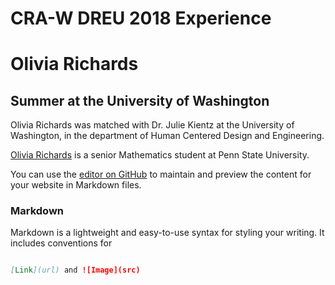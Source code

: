 # CRA-W DREU 2018 Experience
# Olivia Richards 
## **Summer at the University of Washington**

Olivia Richards was matched with Dr. Julie Kientz at the University of Washington, in the department of Human Centered Design and Engineering.

[Olivia Richards](https://livkrichards.wixsite.com/mysite) is a senior Mathematics student at Penn State University. 


You can use the [editor on GitHub](https://github.com/okrichards/dreu2018/edit/master/README.md) to maintain and preview the content for your website in Markdown files.

### Markdown

Markdown is a lightweight and easy-to-use syntax for styling your writing. It includes conventions for

```markdown

[Link](url) and ![Image](src)
```
